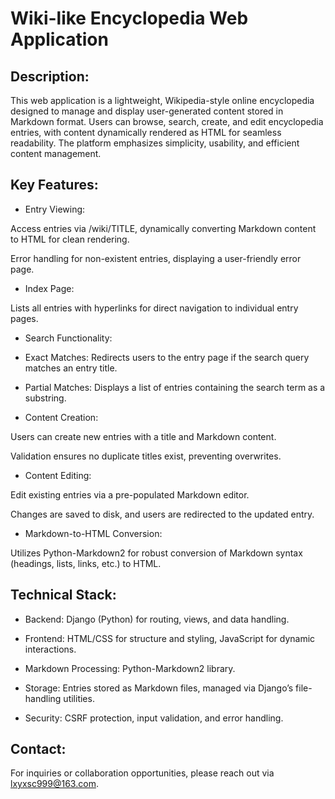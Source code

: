 # Wiki-like Encyclopedia Web Application

## Description:
This web application is a lightweight, Wikipedia-style online encyclopedia designed to manage and display user-generated content stored in Markdown format. Users can browse, search, create, and edit encyclopedia entries, with content dynamically rendered as HTML for seamless readability. The platform emphasizes simplicity, usability, and efficient content management.

## Key Features:

- Entry Viewing:

Access entries via /wiki/TITLE, dynamically converting Markdown content to HTML for clean rendering.

Error handling for non-existent entries, displaying a user-friendly error page.

- Index Page:

Lists all entries with hyperlinks for direct navigation to individual entry pages.

- Search Functionality:

- Exact Matches: Redirects users to the entry page if the search query matches an entry title.

- Partial Matches: Displays a list of entries containing the search term as a substring.

- Content Creation:

Users can create new entries with a title and Markdown content.

Validation ensures no duplicate titles exist, preventing overwrites.

- Content Editing:

Edit existing entries via a pre-populated Markdown editor.

Changes are saved to disk, and users are redirected to the updated entry.

- Markdown-to-HTML Conversion:

Utilizes Python-Markdown2 for robust conversion of Markdown syntax (headings, lists, links, etc.) to HTML.

## Technical Stack:

- Backend: Django (Python) for routing, views, and data handling.

- Frontend: HTML/CSS for structure and styling, JavaScript for dynamic interactions.

- Markdown Processing: Python-Markdown2 library.

- Storage: Entries stored as Markdown files, managed via Django’s file-handling utilities.

- Security: CSRF protection, input validation, and error handling.

## Contact:
For inquiries or collaboration opportunities, please reach out via lxyxsc999@163.com.
